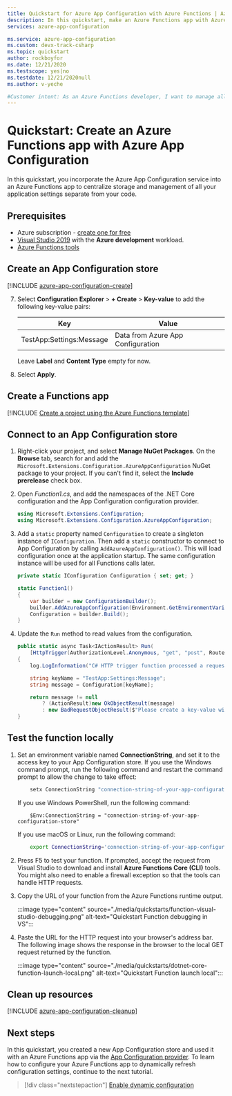 ```yaml
---
title: Quickstart for Azure App Configuration with Azure Functions | Azure Docs
description: In this quickstart, make an Azure Functions app with Azure App Configuration and C#. Create and connect to an App Configuration store. Test the function locally.
services: azure-app-configuration

ms.service: azure-app-configuration
ms.custom: devx-track-csharp
ms.topic: quickstart
author: rockboyfor
ms.date: 12/21/2020
ms.testscope: yes|no
ms.testdate: 12/21/2020null
ms.author: v-yeche

#Customer intent: As an Azure Functions developer, I want to manage all my app settings in one place using Azure App Configuration.
---
```

# Quickstart: Create an Azure Functions app with Azure App Configuration

In this quickstart, you incorporate the Azure App Configuration service into an Azure Functions app to centralize storage and management of all your application settings separate from your code.

## Prerequisites

- Azure subscription - [create one for free](https://www.azure.cn/free/dotnet)
- [Visual Studio 2019](https://visualstudio.microsoft.com/vs) with the **Azure development** workload.
- [Azure Functions tools](../azure-functions/functions-develop-vs.md#check-your-tools-version)

## Create an App Configuration store

[!INCLUDE [azure-app-configuration-create](../../includes/azure-app-configuration-create.md)]

7. Select **Configuration Explorer** > **+ Create** > **Key-value** to add the following key-value pairs:

    | Key | Value |
    |---|---|
    | TestApp:Settings:Message | Data from Azure App Configuration |

    Leave **Label** and **Content Type** empty for now.

8. Select **Apply**.

## Create a Functions app

[!INCLUDE [Create a project using the Azure Functions template](../../includes/functions-vstools-create.md)]

## Connect to an App Configuration store

1. Right-click your project, and select **Manage NuGet Packages**. On the **Browse** tab, search for and add the `Microsoft.Extensions.Configuration.AzureAppConfiguration` NuGet package to your project. If you can't find it, select the **Include prerelease** check box.

2. Open *Function1.cs*, and add the namespaces of the .NET Core configuration and the App Configuration configuration provider.

    ```csharp
    using Microsoft.Extensions.Configuration;
    using Microsoft.Extensions.Configuration.AzureAppConfiguration;
    ```

3. Add a `static` property named `Configuration` to create a singleton instance of `IConfiguration`. Then add a `static` constructor to connect to App Configuration by calling `AddAzureAppConfiguration()`. This will load configuration once at the application startup. The same configuration instance will be used for all Functions calls later.

    ```csharp
    private static IConfiguration Configuration { set; get; }

    static Function1()
    {
        var builder = new ConfigurationBuilder();
        builder.AddAzureAppConfiguration(Environment.GetEnvironmentVariable("ConnectionString"));
        Configuration = builder.Build();
    }
    ```

4. Update the `Run` method to read values from the configuration.

    ```csharp
    public static async Task<IActionResult> Run(
        [HttpTrigger(AuthorizationLevel.Anonymous, "get", "post", Route = null)] HttpRequest req, ILogger log)
    {
        log.LogInformation("C# HTTP trigger function processed a request.");

        string keyName = "TestApp:Settings:Message";
        string message = Configuration[keyName];

        return message != null
            ? (ActionResult)new OkObjectResult(message)
            : new BadRequestObjectResult($"Please create a key-value with the key '{keyName}' in App Configuration.");
    }
    ```

## Test the function locally

1. Set an environment variable named **ConnectionString**, and set it to the access key to your App Configuration store. If you use the Windows command prompt, run the following command and restart the command prompt to allow the change to take effect:

    ```cmd
        setx ConnectionString "connection-string-of-your-app-configuration-store"
    ```

    If you use Windows PowerShell, run the following command:

    ```azurepowershell
        $Env:ConnectionString = "connection-string-of-your-app-configuration-store"
    ```

    If you use macOS or Linux, run the following command:

    ```bash
        export ConnectionString='connection-string-of-your-app-configuration-store'
    ```

2. Press F5 to test your function. If prompted, accept the request from Visual Studio to download and install **Azure Functions Core (CLI)** tools. You might also need to enable a firewall exception so that the tools can handle HTTP requests.

3. Copy the URL of your function from the Azure Functions runtime output.

    :::image type="content" source="./media/quickstarts/function-visual-studio-debugging.png" alt-text="Quickstart Function debugging in VS":::

4. Paste the URL for the HTTP request into your browser's address bar. The following image shows the response in the browser to the local GET request returned by the function.

    :::image type="content" source="./media/quickstarts/dotnet-core-function-launch-local.png" alt-text="Quickstart Function launch local":::

## Clean up resources

[!INCLUDE [azure-app-configuration-cleanup](../../includes/azure-app-configuration-cleanup.md)]

## Next steps

In this quickstart, you created a new App Configuration store and used it with an Azure Functions app via the [App Configuration provider](https://docs.azure.cn/dotnet/api/Microsoft.Extensions.Configuration.AzureAppConfiguration). To learn how to configure your Azure Functions app to dynamically refresh configuration settings, continue to the next tutorial.

> [!div class="nextstepaction"]
> [Enable dynamic configuration](./enable-dynamic-configuration-azure-functions-csharp.md)


<!-- Update_Description: new article about quickstart azure functions csharp -->
<!--NEW.date: 12/21/2020-->
